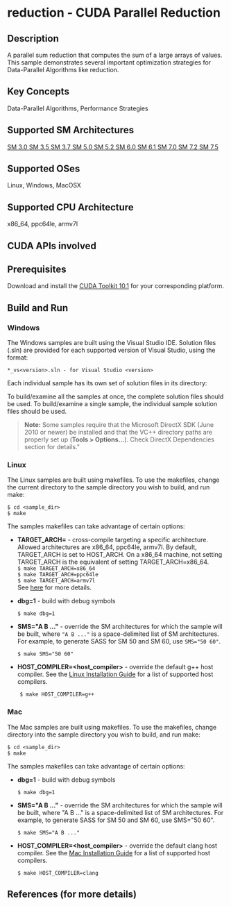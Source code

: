 # reduction - CUDA Parallel Reduction

## Description

A parallel sum reduction that computes the sum of a large arrays of values.  This sample demonstrates several important optimization strategies for Data-Parallel Algorithms like reduction.

## Key Concepts

Data-Parallel Algorithms, Performance Strategies

## Supported SM Architectures

[SM 3.0 ](https://developer.nvidia.com/cuda-gpus)  [SM 3.5 ](https://developer.nvidia.com/cuda-gpus)  [SM 3.7 ](https://developer.nvidia.com/cuda-gpus)  [SM 5.0 ](https://developer.nvidia.com/cuda-gpus)  [SM 5.2 ](https://developer.nvidia.com/cuda-gpus)  [SM 6.0 ](https://developer.nvidia.com/cuda-gpus)  [SM 6.1 ](https://developer.nvidia.com/cuda-gpus)  [SM 7.0 ](https://developer.nvidia.com/cuda-gpus)  [SM 7.2 ](https://developer.nvidia.com/cuda-gpus)  [SM 7.5 ](https://developer.nvidia.com/cuda-gpus)

## Supported OSes

Linux, Windows, MacOSX

## Supported CPU Architecture

x86_64, ppc64le, armv7l

## CUDA APIs involved

## Prerequisites

Download and install the [CUDA Toolkit 10.1](https://developer.nvidia.com/cuda-downloads) for your corresponding platform.

## Build and Run

### Windows
The Windows samples are built using the Visual Studio IDE. Solution files (.sln) are provided for each supported version of Visual Studio, using the format:
```
*_vs<version>.sln - for Visual Studio <version>
```
Each individual sample has its own set of solution files in its directory:

To build/examine all the samples at once, the complete solution files should be used. To build/examine a single sample, the individual sample solution files should be used.
> **Note:** Some samples require that the Microsoft DirectX SDK (June 2010 or newer) be installed and that the VC++ directory paths are properly set up (**Tools > Options...**). Check DirectX Dependencies section for details."

### Linux
The Linux samples are built using makefiles. To use the makefiles, change the current directory to the sample directory you wish to build, and run make:
```
$ cd <sample_dir>
$ make
```
The samples makefiles can take advantage of certain options:
*  **TARGET_ARCH=<arch>** - cross-compile targeting a specific architecture. Allowed architectures are x86_64, ppc64le, armv7l.
    By default, TARGET_ARCH is set to HOST_ARCH. On a x86_64 machine, not setting TARGET_ARCH is the equivalent of setting TARGET_ARCH=x86_64.<br/>
`$ make TARGET_ARCH=x86_64` <br/> `$ make TARGET_ARCH=ppc64le` <br/> `$ make TARGET_ARCH=armv7l` <br/>
    See [here](http://docs.nvidia.com/cuda/cuda-samples/index.html#cross-samples) for more details.
*   **dbg=1** - build with debug symbols
    ```
    $ make dbg=1
    ```
*   **SMS="A B ..."** - override the SM architectures for which the sample will be built, where `"A B ..."` is a space-delimited list of SM architectures. For example, to generate SASS for SM 50 and SM 60, use `SMS="50 60"`.
    ```
    $ make SMS="50 60"
    ```

*  **HOST_COMPILER=<host_compiler>** - override the default g++ host compiler. See the [Linux Installation Guide](http://docs.nvidia.com/cuda/cuda-installation-guide-linux/index.html#system-requirements) for a list of supported host compilers.
```
    $ make HOST_COMPILER=g++
```

### Mac
The Mac samples are built using makefiles. To use the makefiles, change directory into the sample directory you wish to build, and run make:
```
$ cd <sample_dir>
$ make
```

The samples makefiles can take advantage of certain options:

*  **dbg=1** - build with debug symbols
    ```
    $ make dbg=1
    ```

*  **SMS="A B ..."** - override the SM architectures for which the sample will be built, where "A B ..." is a space-delimited list of SM architectures. For example, to generate SASS for SM 50 and SM 60, use SMS="50 60".
    ```
    $ make SMS="A B ..."
    ```

*  **HOST_COMPILER=<host_compiler>** - override the default clang host compiler. See the [Mac Installation Guide](http://docs.nvidia.com/cuda/cuda-installation-guide-mac-os-x/index.html#system-requirements) for a list of supported host compilers.
    ```
    $ make HOST_COMPILER=clang
    ```

## References (for more details)

